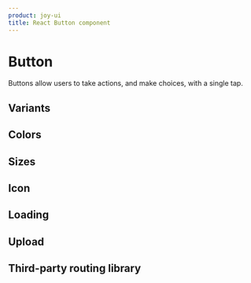 ```yaml
---
product: joy-ui
title: React Button component
---
```


# Button

<p class="description">Buttons allow users to take actions, and make choices, with a single tap.</p>

## Variants

## Colors

## Sizes

## Icon

## Loading

## Upload

## Third-party routing library

